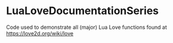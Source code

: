 # LuaLoveDocumentationSeries
Code used to demonstrate all (major) Lua Love functions found at https://love2d.org/wiki/love
